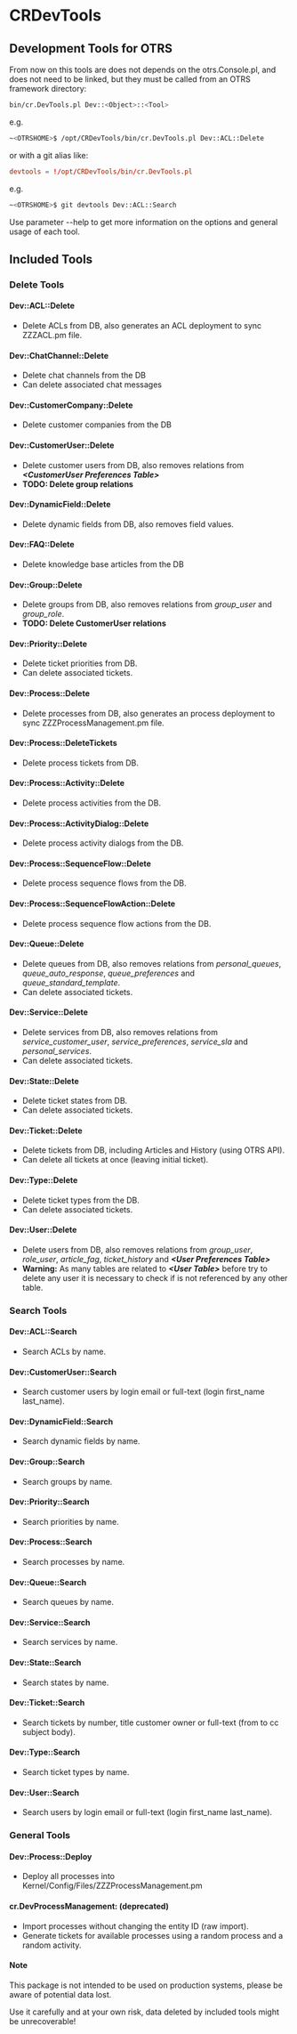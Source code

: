 # CRDevTools

## Development Tools for OTRS

From now on this tools are does not depends on the otrs.Console.pl, and does not need to be linked, but they must be called from an OTRS framework directory:

```sh
bin/cr.DevTools.pl Dev::<Object>::<Tool>
```

e.g.

```sh
~<OTRSHOME>$ /opt/CRDevTools/bin/cr.DevTools.pl Dev::ACL::Delete
```

or with a git alias like:

```conf
devtools = !/opt/CRDevTools/bin/cr.DevTools.pl
```

e.g.

```sh
~<OTRSHOME>$ git devtools Dev::ACL::Search
```

Use parameter --help to get more information on the options and general usage of each tool.

## Included Tools

### Delete Tools

#### Dev::ACL::Delete

* Delete ACLs from DB, also generates an ACL deployment to sync ZZZACL.pm file.

#### Dev::ChatChannel::Delete

* Delete chat channels from the DB
* Can delete associated chat messages

#### Dev::CustomerCompany::Delete

* Delete customer companies from the DB

#### Dev::CustomerUser::Delete

* Delete customer users from DB, also removes relations from **_&lt;CustomerUser Preferences Table&gt;_**
* **TODO: Delete group relations**

#### Dev::DynamicField::Delete

* Delete dynamic fields from DB, also removes field values.

#### Dev::FAQ::Delete

* Delete knowledge base articles from the DB

#### Dev::Group::Delete

* Delete groups from DB, also removes relations from *group_user* and *group_role*.
* **TODO: Delete CustomerUser relations**

#### Dev::Priority::Delete

* Delete ticket priorities from DB.
* Can delete associated tickets.

#### Dev::Process::Delete

* Delete processes from DB, also generates an process deployment to sync ZZZProcessManagement.pm file.

#### Dev::Process::DeleteTickets

* Delete process tickets from DB.

#### Dev::Process::Activity::Delete

* Delete process activities from the DB.

#### Dev::Process::ActivityDialog::Delete

* Delete process activity dialogs from the DB.

#### Dev::Process::SequenceFlow::Delete

* Delete process sequence flows from the DB.

#### Dev::Process::SequenceFlowAction::Delete

* Delete process sequence flow actions from the DB.

#### Dev::Queue::Delete

* Delete queues from DB, also removes relations from *personal_queues*, *queue_auto_response*, *queue_preferences* and *queue_standard_template*.
* Can delete associated tickets.

#### Dev::Service::Delete

* Delete services from DB, also removes relations from *service_customer_user*, *service_preferences*, *service_sla* and *personal_services*.
* Can delete associated tickets.

#### Dev::State::Delete

* Delete ticket states from DB.
* Can delete associated tickets.

#### Dev::Ticket::Delete

* Delete tickets from DB, including Articles and History (using OTRS API).
* Can delete all tickets at once (leaving initial ticket).

#### Dev::Type::Delete

* Delete ticket types from the DB.
* Can delete associated tickets.

#### Dev::User::Delete

* Delete users from DB, also removes relations from
*group_user*, *role_user*, *article_fag*, *ticket_history* and **_&lt;User Preferences Table&gt;_**
* **Warning:** As many tables are related to **_&lt;User Table&gt;_** before try to delete any user it is necessary to check if is not referenced by any other table.

### Search Tools

#### Dev::ACL::Search

* Search ACLs by name.

#### Dev::CustomerUser::Search

* Search customer users by login email or full-text (login first_name last_name).

#### Dev::DynamicField::Search

* Search dynamic fields by name.

#### Dev::Group::Search

* Search groups by name.

#### Dev::Priority::Search

* Search priorities by name.

#### Dev::Process::Search

* Search processes by name.

#### Dev::Queue::Search

* Search queues by name.

#### Dev::Service::Search

* Search services by name.

#### Dev::State::Search

* Search states by name.

#### Dev::Ticket::Search

* Search tickets by number, title customer owner or full-text (from to cc subject body).

#### Dev::Type::Search

* Search ticket types by name.

#### Dev::User::Search

* Search users by login email or full-text (login first_name last_name).

### General Tools

#### Dev::Process::Deploy

* Deploy all processes into Kernel/Config/Files/ZZZProcessManagement.pm

#### cr.DevProcessManagement: (deprecated)

* Import processes without changing the entity ID (raw import).
* Generate tickets for available processes using a random process and a random activity.

#### Note

This package is not intended to be used on production systems, please be aware of potential data lost.

Use it carefully and at your own risk, data deleted by included tools might be unrecoverable!
